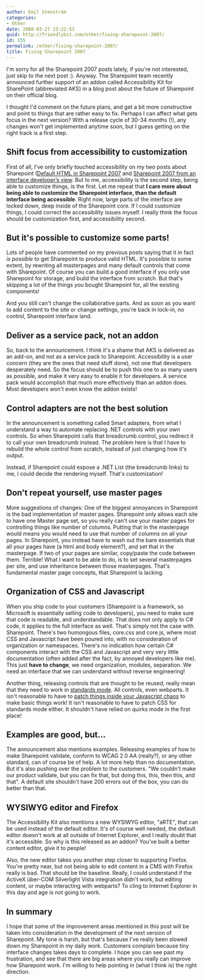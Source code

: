 ```yaml
---
author: Emil Stenström
categories:
- Other
date: 2008-03-27 23:22:53
guid: http://friendlybit.com/other/fixing-sharepoint-2007/
id: 155
permalink: /other/fixing-sharepoint-2007/
title: Fixing Sharepoint 2007
---
```


I'm sorry for all the Sharepoint 2007 posts lately, if you're not interested, just skip to the next post :). Anyway. The Sharepoint team recently announced further support of an addon called Accessibility Kit for SharePoint (abbreviated AKS) in a blog post about the future of Sharepoint on their official blog.

I thought I'd comment on the future plans, and get a bit more constructive and point to things that are rather easy to fix. Perhaps I can affect what gets focus in the next version? With a release cycle of 30-34 months (!), any changes won't get implemented anytime soon, but I guess getting on the right track is a first step.

## Shift focus from accessibility to customization

First of all, I've only briefly touched accessibility on my two posts about Sharepoint ([Default HTML in Sharepoint 2007](/html/default-html-in-sharepoint-2007/) and [Sharepoint 2007 from an interface developer’s view](/css/sharepoint-2007-from-an-interface-developers-view). But to me, accessibility is the second step, being able to customize things, is the first. Let me repeat that **I care more about being able to customize the Sharepoint interface, than the default interface being accessible**. Right now, large parts of the interface are locked down, deep inside of the Sharepoint core. If I could customize things, I could correct the accessibility issues myself. I really think the focus should be customization first, and accessibility second.

## But it's possible to customize some parts!

Lots of people have commented on my previous posts saying that it in fact _is possible_ to get Sharepoint to produce valid HTML. It's possible to some extent, by rewriting all masterpages and many default controls that come with Sharepoint. Of course you can build a good interface if you only use Sharepoint for storage, and build the interface from scratch. But that's skipping a lot of the things you bought Sharepoint for, all the existing components!

And you still can't change the collaborative parts. And as soon as you want to add content to the site or change settings, you're back in lock-in, no control, Sharepoint interface land.

## Deliver as a service pack, not an addon

So, back to the announcement. I think it's a shame that AKS is delivered as an add-on, and not as a service pack to Sharepoint. Accessibility is a user concern (they are the ones that need stuff done), not one that developers desperately need. So the focus should be to push this one to as many users as possible, and make it very easy to enable it for developers. A service pack would accomplish that much more effectively than an addon does. Most developers won't even know the addon exists!

## Control adapters are not the best solution

In the announcement is something called Smart adapters, from what I understand a way to automate replacing .NET controls with your own controls. So when Sharepoint calls that breadcrumb control, you redirect it to call your own breadcrumb instead. The problem here is that I have to rebuild the whole control from scratch, instead of just changing how it's output.

Instead, if Sharepoint could expose a .NET List (the breadcrumb links) to me, I could decide the rendering myself. That's customization!

## Don't repeat yourself, use master pages

More suggestions of changes: One of the biggest annoyances in Sharepoint is the bad implementation of master pages. Sharepoint only allows each site to have one Master page set, so you really can't use your master pages for controlling things like number of columns. Putting that in the masterpage would means you would need to use that number of columns on all your pages. In Sharepoint, you instead have to wash out the bare essentials that all your pages have (a html and body element?), and set that in the masterpage. If two of your pages are similar, copy/paste the code between them. Terrible! What I want to be able to do, is to set several masterpages per site, and use inheritance between those masterpages. That's fundamental master page concepts, that Sharepoint is lacking.

## Organization of CSS and Javascript

When you ship code to your customers (Sharepoint is a framework, so Microsoft is essentially selling code to developers), you need to make sure that code is readable, and understandable. That does not only apply to C# code, it applies to the full interface as well. That's simply not the case with Sharepoint. There's two humongous files, core.css and core.js, where most CSS and Javascript have been poured into, with no consideration of organization or namespaces. There's no indication how certain C# components interact with the CSS and Javascript and very very little documentation (often added after the fact, by annoyed developers like me). This just **have to change**, we need organization, modules, separation. We need an interface that we can understand without reverse engineering!

Another thing, releasing controls that are thought to be reused, really mean that they need to work in [standards mode](http://www.quirksmode.org/css/quirksmode.html). All controls, even webparts. It isn't reasonable to have to [patch things inside your Javascript chaos](http://blogs.msdn.com/feldman/archive/2007/11/18/sharepoint-doctype-and-master-pages.aspx) to make basic things work! It isn't reasonable to have to patch CSS for standards mode either. It shouldn't have relied on quirks mode in the first place!

## Examples are good, but…

The announcement also mentions examples. Releasing examples of how to make Sharepoint validate, conform to WCAG 2.0 AA (really?), or any other standard, can of course be of help. A lot more help than no documentation. But it's also pushing over the problem to the customers. "We couldn't make our product validate, but you can fix that, but doing this, this, then this, and that". A default site shouldn't have 200 errors out of the box, you can do better than that.

## WYSIWYG editor and Firefox

The Accessibility Kit also mentions a new WYSIWYG editor, "aRTE", that can be used instead of the default editor. It's of course well needed, the default editor doesn't work at all outside of Internet Explorer, and I really doubt that it's accessible. So why is this released as an addon? You've built a better content editor, give it to people!

Also, the new editor takes you another step closer to supporting Firefox. You're pretty near, but not being able to edit content in a CMS with Firefox really is bad. That should be the baseline. Really, I could understand if the ActiveX über-COM Silverlight Vista integration didn't work, but editing content, or maybe interacting with webparts? To cling to Internet Explorer in this day and age is not going to work.

## In summary

I hope that some of the improvement areas mentioned in this post will be taken into consideration in the development of the next version of Sharepoint. My tone is harsh, but that's because I've really been slowed down my Sharepoint in my daily work. Customers complain because tiny interface changes takes days to complete. I hope you can see past my frustration, and see that there are big areas where you really can improve how Sharepoint work. I'm willing to help pointing in (what I think is) the right direction.
